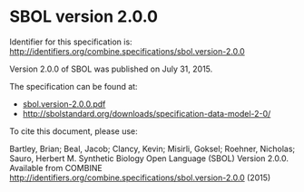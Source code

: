 # SBOL version 2.0.0
Identifier for this specification is: http://identifiers.org/combine.specifications/sbol.version-2.0.0

Version 2.0.0 of SBOL was published on July 31, 2015.

The specification can be found at:

* [sbol.version-2.0.0.pdf](./files/sbol.version-2.0.0.pdf)
* http://sbolstandard.org/downloads/specification-data-model-2-0/

To cite this document, please use:

Bartley, Brian; Beal, Jacob; Clancy, Kevin; Misirli, Goksel; Roehner, Nicholas; Sauro, Herbert M. Synthetic Biology Open Language (SBOL) Version 2.0.0. Available from COMBINE http://identifiers.org/combine.specifications/sbol.version-2.0.0 (2015)